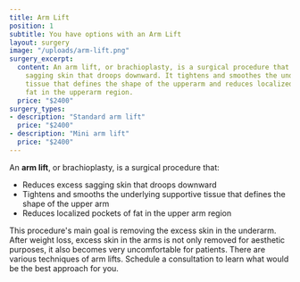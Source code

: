 ```yaml
---
title: Arm Lift
position: 1
subtitle: You have options with an Arm Lift
layout: surgery
image: "/uploads/arm-lift.png"
surgery_excerpt:
  content: An arm lift, or brachioplasty, is a surgical procedure that reduces excess
    sagging skin that droops downward. It tightens and smoothes the underlying supportive
    tissue that defines the shape of the upperarm and reduces localized pockets of
    fat in the upperarm region.
  price: "$2400"
surgery_types:
- description: "​​Standard arm lift"
  price: "$2400​"
- description: "​Mini arm lift"
  price: "$2400​"
---
```


An **arm lift**, or brachioplasty, is a surgical procedure that:

* Reduces excess sagging skin that droops downward
* Tightens and smooths the underlying supportive tissue that defines the shape of the upper arm
* Reduces localized pockets of fat in the upper arm region

This procedure's main goal is removing the excess skin in the underarm. After weight loss, excess skin in the arms is not only removed for aesthetic purposes, it also becomes very uncomfortable for patients. There are various techniques of arm lifts. Schedule a consultation to learn what would be the best approach for you.
